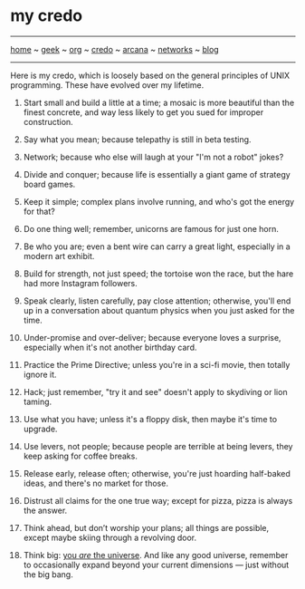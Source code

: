 # my credo

-----
[home](README.md) ~ [geek](geekcode.md) ~ [org](orgmode.md) ~ [credo](credo.md) ~ [arcana](arcana.md) ~ [networks](networking.md) ~ [blog](blogroll.md) 

-----

Here is my credo, which is loosely based on the general principles of UNIX programming.  These have evolved over my lifetime.


1. Start small and build a little at a time; a mosaic is more beautiful than the finest concrete, and way less likely to get you sued for improper construction.

2. Say what you mean; because telepathy is still in beta testing.

3. Network; because who else will laugh at your "I'm not a robot" jokes?

4. Divide and conquer; because life is essentially a giant game of strategy board games.

5. Keep it simple; complex plans involve running, and who's got the energy for that?

6. Do one thing well; remember, unicorns are famous for just one horn.

7. Be who you are; even a bent wire can carry a great light, especially in a modern art exhibit.

8. Build for strength, not just speed; the tortoise won the race, but the hare had more Instagram followers.

9. Speak clearly, listen carefully, pay close attention; otherwise, you'll end up in a conversation about quantum physics when you just asked for the time.

10. Under-promise and over-deliver; because everyone loves a surprise, especially when it's not another birthday card.

11. Practice the Prime Directive; unless you're in a sci-fi movie, then totally ignore it.

12. Hack; just remember, "try it and see" doesn't apply to skydiving or lion taming.

13. Use what you have; unless it's a floppy disk, then maybe it's time to upgrade.

14. Use levers, not people; because people are terrible at being levers, they keep asking for coffee breaks.

15. Release early, release often; otherwise, you're just hoarding half-baked ideas, and there's no market for those.

16. Distrust all claims for the one true way; except for pizza, pizza is always the answer.

17. Think ahead, but don’t worship your plans; all things are possible, except maybe skiing through a revolving door.

18. Think big: [you *are* the universe](https://news.ycombinator.com/item?id=40107000). And like any good universe, remember to occasionally expand beyond your current dimensions — just without the big bang.

